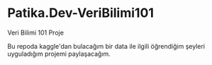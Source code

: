 # Patika.Dev-VeriBilimi101
Veri Bilimi 101 Proje 


Bu repoda kaggle'dan bulacağım bir data ile ilgili öğrendiğim şeyleri uyguladığım projemi paylaşacağım.
